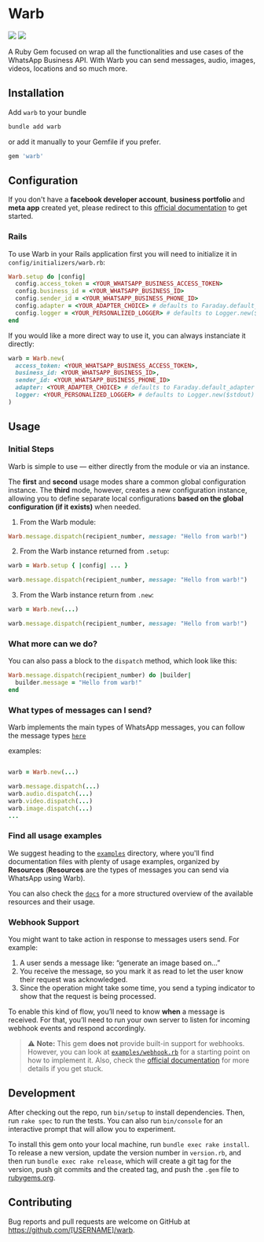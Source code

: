 # Warb

<p>
  <img src="https://img.shields.io/badge/em_desenvolvimento-lightgreen?label=status"/>
  <img src="https://img.shields.io/badge/0.0.0-lightgreen?label=version"/>
</p>

A Ruby Gem focused on wrap all the functionalities and use cases of the WhatsApp Business API. With Warb you can send messages, audio, images, videos, locations and so much more.

## Installation

Add `warb` to your bundle

```ruby
bundle add warb
```

or add it manually to your Gemfile if you prefer.

```ruby
gem 'warb'
```

## Configuration

If you don't have a **facebook developer account**, **business portfolio** and **meta app** created yet, please redirect to this [official documentation](https://developers.facebook.com/docs/whatsapp/cloud-api/get-started) to get started.

### Rails

To use Warb in your Rails application first you will need to initialize it in `config/initializers/warb.rb`:

```ruby
Warb.setup do |config|
  config.access_token = <YOUR_WHATSAPP_BUSINESS_ACCESS_TOKEN>
  config.business_id = <YOUR_WHATSAPP_BUSINESS_ID>
  config.sender_id = <YOUR_WHATSAPP_BUSINESS_PHONE_ID>
  config.adapter = <YOUR_ADAPTER_CHOICE> # defaults to Faraday.default_adapter (which is "":net_http" at the moment)
  config.logger = <YOUR_PERSONALIZED_LOGGER> # defaults to Logger.new($stdout)
end
```

If you would like a more direct way to use it, you can always instanciate it directly:

```ruby
warb = Warb.new(
  access_token: <YOUR_WHATSAPP_BUSINESS_ACCESS_TOKEN>,
  business_id: <YOUR_WHATSAPP_BUSINESS_ID>,
  sender_id: <YOUR_WHATSAPP_BUSINESS_PHONE_ID>
  adapter: <YOUR_ADAPTER_CHOICE> # defaults to Faraday.default_adapter (which is "":net_http" at the moment)
  logger: <YOUR_PERSONALIZED_LOGGER> # defaults to Logger.new($stdout)
)
```

## Usage

### Initial Steps

Warb is simple to use — either directly from the module or via an instance.

The **first** and **second** usage modes share a common global configuration instance. The **third** mode, however, creates a new configuration instance, allowing you to define separate local configurations **based on the global configuration (if it exists)** when needed.

1. From the Warb module:
```ruby
Warb.message.dispatch(recipient_number, message: "Hello from warb!")
```

2. From the Warb instance returned from `.setup`:
```ruby
warb = Warb.setup { |config| ... }

warb.message.dispatch(recipient_number, message: "Hello from warb!")
```

3. From the Warb instance return from `.new`:
```ruby
warb = Warb.new(...)

warb.message.dispatch(recipient_number, message: "Hello from warb!")
```

### What more can we do?

You can also pass a block to the `dispatch` method, which look like this:

```ruby
Warb.message.dispatch(recipient_number) do |builder|
  builder.message = "Hello from warb!"
end
```

### What types of messages can I send?

Warb implements the main types of WhatsApp messages, you can follow the message types [`here`](docs/messages/README.md#messages-types)

examples:

```ruby

warb = Warb.new(...)

warb.message.dispatch(...)
warb.audio.dispatch(...)
warb.video.dispatch(...)
warb.image.dispatch(...)
...
```

### Find all usage examples

We suggest heading to the [`examples`](examples) directory, where you'll find documentation files with plenty of usage examples, organized by **Resources** (**Resources** are the types of messages you can send via WhatsApp using Warb).

You can also check the [`docs`](docs/README.md) for a more structured overview of the available resources and their usage.

### Webhook Support

You might want to take action in response to messages users send. For example:

1. A user sends a message like: “generate an image based on...”
2. You receive the message, so you mark it as read to let the user know their request was acknowledged.
3. Since the operation might take some time, you send a typing indicator to show that the request is being processed.

To enable this kind of flow, you’ll need to know **when** a message is received. For that, you’ll need to run your own server to listen for incoming webhook events and respond accordingly.

> ⚠️ **Note:** This gem **does not** provide built-in support for webhooks.
> However, you can look at [`examples/webhook.rb`](examples/webhook.rb) for a starting point on how to implement it. Also, check the [official documentation](https://developers.facebook.com/docs/whatsapp/cloud-api/webhooks/payload-examples) for more details if you get stuck.

## Development

After checking out the repo, run `bin/setup` to install dependencies. Then, run `rake spec` to run the tests. You can also run `bin/console` for an interactive prompt that will allow you to experiment.

To install this gem onto your local machine, run `bundle exec rake install`. To release a new version, update the version number in `version.rb`, and then run `bundle exec rake release`, which will create a git tag for the version, push git commits and the created tag, and push the `.gem` file to [rubygems.org](https://rubygems.org).

## Contributing

Bug reports and pull requests are welcome on GitHub at https://github.com/[USERNAME]/warb.
